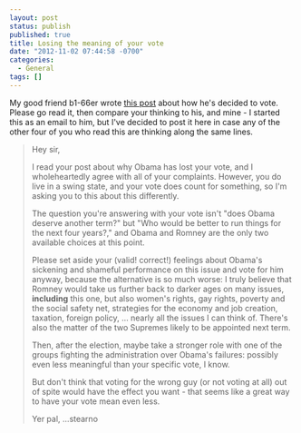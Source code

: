 ```yaml
---
layout: post
status: publish
published: true
title: Losing the meaning of your vote
date: "2012-11-02 07:44:58 -0700"
categories:
  - General
tags: []
---
```


My good friend b1-66er wrote <a href="http://b1-66ersworld.blogspot.com/2012/11/obama-has-lost-my-vote.html"
                                title="Obama has lost my vote">this post</a>
about how he's decided to vote. Please go read it, then compare your thinking
to his, and mine - I started this as an email to him, but I've decided to post
it here in case any of the other four of you who read this are thinking along
the same lines.<!--more-->

> Hey sir,
>
> I read your post about why Obama has lost your vote, and I wholeheartedly
> agree with all of your complaints. However, you do live in a swing state,
> and your vote does count for something, so I'm asking you to this about this
> differently.
>
> The question you're answering with your vote isn't "does Obama deserve
> another term?" but "Who would be better to run things for the next four
> years?," and Obama and Romney are the only two available choices at this
> point.
>
> Please set aside your (valid! correct!) feelings about Obama's sickening
> and shameful performance on this issue and vote for him anyway, because
> the alternative is so much worse: I truly believe that Romney would take us
> further back to darker ages on many issues, **including** this one, but also
> women's rights, gay rights, poverty and the social safety net, strategies
> for the economy and job creation, taxation, foreign policy, ... nearly all
> the issues I can think of. There's also the matter of the two Supremes
> likely to be appointed next term.
>
> Then, after the election, maybe take a stronger role with one of the groups
> fighting the administration over Obama's failures: possibly even less
> meaningful than your specific vote, I know.
>
> But don't think that voting for the wrong guy (or not voting at all) out
> of spite would have the effect you want - that seems like a great way to
> have your vote mean even less.
>
> Yer pal,
> ...stearno
